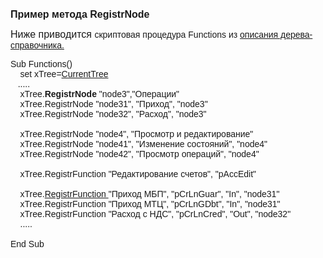 ﻿<html>
<head>
<title>CurrentTree\RegistrNode</title>
</head>

<body>

<p><font size="3" face="Arial"><strong>Пример метода RegistrNode</strong></font></p>

<p><font face="Arial"><font size="3">Ниже приводится </font>скриптовая 
процедура Functions из <a href="../Defs/Tree.html">описания дерева-справочника.</a></font></p>

<p><font face="Arial">Sub Functions() <br>
&nbsp;&nbsp;&nbsp; set xTree=<a href="../Functions/Functions/InterfaceManagment/CurrentTree.html">CurrentTree</a><br>
&nbsp;&nbsp; .....&nbsp;&nbsp;&nbsp; <br>
&nbsp;&nbsp;&nbsp; xTree.<strong>RegistrNode</strong>
&quot;node3&quot;,&quot;Операции&quot;<br>
&nbsp;&nbsp;&nbsp; xTree.RegistrNode &quot;node31&quot;, &quot;Приход&quot;, &quot;node3&quot;<br>
&nbsp;&nbsp;&nbsp; xTree.RegistrNode &quot;node32&quot;, &quot;Расход&quot;, &quot;node3&quot;<br>
<br>
&nbsp;&nbsp;&nbsp; xTree.RegistrNode &quot;node4&quot;, &quot;Просмотр и редактирование&quot;<br>
&nbsp;&nbsp;&nbsp; xTree.RegistrNode &quot;node41&quot;, &quot;Изменение состояний&quot;, &quot;node4&quot;<br>
&nbsp;&nbsp;&nbsp; xTree.RegistrNode &quot;node42&quot;, &quot;Просмотр операций&quot;, &quot;node4&quot;<br>
<br>
&nbsp;&nbsp;&nbsp; xTree.RegistrFunction &quot;Редактирование счетов&quot;, &quot;pAccEdit&quot;<br>
&nbsp;&nbsp;&nbsp; <br>
&nbsp;&nbsp;&nbsp; xTree.<a href="../Functions/FrmEditTree/RegistrFunction.html">RegistrFunction
</a>&quot;Приход МБП&quot;, &quot;pCrLnGuar&quot;, &quot;In&quot;, &quot;node31&quot;<br>
&nbsp;&nbsp;&nbsp; xTree.RegistrFunction &quot;Приход МТЦ&quot;, &quot;pCrLnGDbt&quot;, &quot;In&quot;, 
&quot;node31&quot;<br>
&nbsp;&nbsp;&nbsp; xTree.RegistrFunction &quot;Расход с НДС&quot;, &quot;pCrLnCred&quot;, &quot;Out&quot;, 
&quot;node32&quot;<br>
&nbsp;&nbsp;&nbsp; .....<br>
<br>
End Sub</font></p>
</body>
</html>
